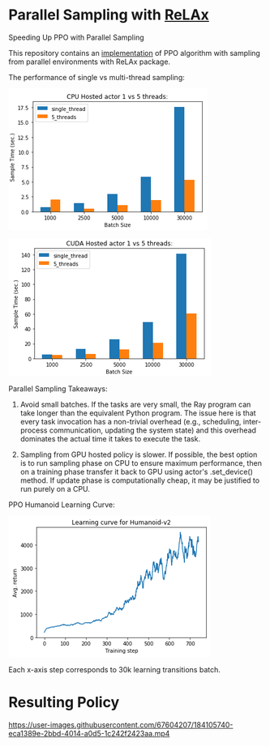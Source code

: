 # Parallel Sampling with [ReLAx](https://github.com/nslyubaykin/relax)
Speeding Up PPO with Parallel Sampling

This repository contains an [implementation](https://github.com/nslyubaykin/parallel_ppo/blob/master/parallel_ppo.ipynb) of PPO algorithm with sampling from parallel environments with ReLAx package.

The performance of single vs multi-thread sampling:

![cpu_sampling](https://github.com/nslyubaykin/parallel_ppo/blob/master/images/cpu_comparison.png)

![cuda_sampling](https://github.com/nslyubaykin/parallel_ppo/blob/master/images/cuda_comparison.png)

Parallel Sampling Takeaways:

1) Avoid small batches. If the tasks are very small, the Ray program can take longer than the equivalent Python program. The issue here is that every task invocation has a non-trivial overhead (e.g., scheduling, inter-process communication, updating the system state) and this overhead dominates the actual time it takes to execute the task.

2) Sampling from GPU hosted policy is slower. If possible, the best option is to run sampling phase on CPU to ensure maximum performance, then on a training phase transfer it back to GPU using actor's .set_device() method. If update phase is computationally cheap, it may be justified to run purely on a CPU.

PPO Humanoid Learning Curve:

![humanoid_learning_curve](https://github.com/nslyubaykin/parallel_ppo/blob/master/images/humanoid_learning_curve.png)

Each x-axis step corresponds to 30k learning transitions batch.

# Resulting Policy

https://user-images.githubusercontent.com/67604207/184105740-eca1389e-2bbd-4014-a0d5-1c242f2423aa.mp4
